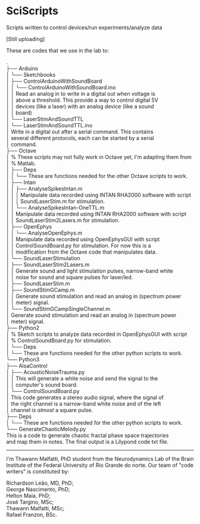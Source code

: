 # SciScripts
Scripts written to control devices/run experiments/analyze data

[Still uploading]

These are codes that we use in the lab to:  

.  
├── Arduino  
│   └── Sketchbooks  
│       ├── ControlArduinoWithSoundBoard  
│       │   └── ControlArduinoWithSoundBoard.ino  
│       │	  Read an analog in to write in a digital out when voltage is  
│       │	  above a threshold. This provide a way to control digital 5V  
│       │	  devices (like a laser) with an analog device (like a sound   
│       │	  board)    
│       └── LaserStimAndSoundTTL  
│           └── LaserStimAndSoundTTL.ino  
│		  Write in a digital out after a serial command. This contains  
│		  several different protocols, each can be started by a serial  
│		  command.  
├── Octave  
│   % These scripts may not fully work in Octave yet, I'm adapting them from  
│   % Matlab.  
│   ├── Deps  
│   │   └── These are functions needed for the other Octave scripts to work.  
│   ├── Intan  
│   │   ├── AnalyseSpikesIntan.m  
│   │   │     Manipulate data recorded using INTAN RHA2000 software with script  
│   │   │     SoundLaserStim.m for stimulation.  
│   │   └── AnalyseSpikesIntan-OneTTL.m  
│   │         Manipulate data recorded using INTAN RHA2000 software with script  
│   │         SoundLaserStim2Lasers.m for stimulation.  
│   ├── OpenEphys   
│   │   └── AnalyseOpenEphys.m   
│   │         Manipulate data recorded using OpenEphysGUI with script   
│   │         ControlSoundBoard.py for stimulation. For now this is a   
│   │         modification from the Octave code that manipulates data.  
│   └── SoundLaserStimulation  
│       ├── SoundLaserStim2Lasers.m  
│       │     Generate sound and light stimulation pulses, narrow-band white  
│       │     noise for sound and square pulses for laser/led.  
│       ├── SoundLaserStim.m  
│       ├── SoundStimGCamp.m  
│       │     Generate sound stimulation and read an analog in (spectrum power  
│       │     meter) signal.  
│       └── SoundStimGCampSingleChannel.m  
│             Generate sound stimulation and read an analog in (spectrum power   
│             meter) signal.  
├── Python2  
│   % Sketch scripts to analyze data recorded in OpenEphysGUI with script  
│   % ControlSoundBoard.py for stimulation.  
│   └── Deps  
│       └── These are functions needed for the other python scripts to work.  
└── Python3  
    ├── AlsaControl  
    │   ├── AcousticNoiseTrauma.py  
    │	│     This will generate a white noise and send the signal to the  
    │	│     computer's sound board.  
    │   └── ControlSoundBoard.py  
    │         This code generates a stereo audio signal, where the signal of  
    │	      the right channel is a narrow-band white noise and of the left  
    │         channel is *almost* a square pulse.  
    ├── Deps  
    │   └── These are functions needed for the other python scripts to work.  
    └── GenerateChaoticMelody.py  
	  This is a code to generate chaotic fractal phase space trajectories  
	  and map them in notes. The final output is a Lilypond code txt file.  


___
I'm Thawann Malfatti, PhD student from the Neurodynamics Lab of the Brain  
Institute of the Federal University of Rio Grande do norte. Our team of "code  
writers" is constituted by:

Richardson Leão, MD, PhD;  
George Nascimento, PhD;  
Helton Maia, PhD;  
José Targino, MSc;  
Thawann Malfatti, MSc;  
Rafael Franzon, BSc.
